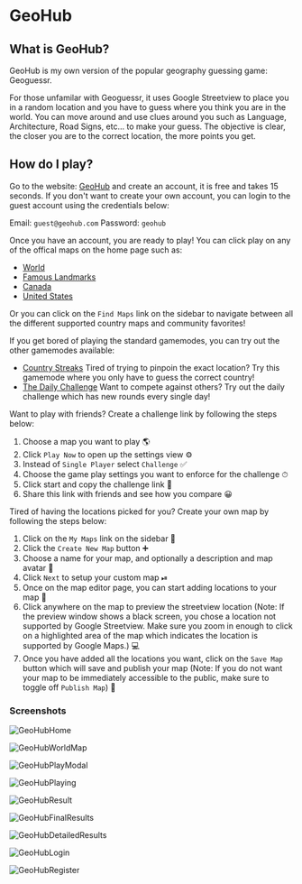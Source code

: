 # GeoHub

## What is GeoHub?

GeoHub is my own version of the popular geography guessing game: Geoguessr.

For those unfamilar with Geoguessr, it uses Google Streetview to place you in a random location and you have to guess where you think you are in the world. You can move around and use clues around you such as Language, Architecture, Road Signs, etc... to make your guess. The objective is clear, the closer you are to the correct location, the more points you get.

## How do I play?

Go to the website: [GeoHub](https://geohub.vercel.app) and create an account, it is free and takes 15 seconds. If you don't want to create your own account, you can login to the guest account using the credentials below:

Email: `guest@geohub.com`
Password: `geohub`

Once you have an account, you are ready to play! You can click play on any of the offical maps on the home page such as:

- [World](https://geohub.vercel.app/map/6185df7a7b54baf63473a53e)
- [Famous Landmarks](https://geohub.vercel.app/map/6185dfd47b54baf63473a540)
- [Canada](https://geohub.vercel.app/map/6185dff27b54baf63473a541)
- [United States](https://geohub.vercel.app/map/6185e0077b54baf63473a542)

Or you can click on the `Find Maps` link on the sidebar to navigate between all the different supported country maps and community favorites!

If you get bored of playing the standard gamemodes, you can try out the other gamemodes available:

- [Country Streaks](https://geohub.vercel.app/streaks) Tired of trying to pinpoin the exact location? Try this gamemode where you only have to guess the correct country!
- [The Daily Challenge](https://geohub.vercel.app/daily-challenge) Want to compete against others? Try out the daily challenge which has new rounds every single day!

Want to play with friends? Create a challenge link by following the steps below:

1. Choose a map you want to play 🌎
2. Click `Play Now` to open up the settings view ⚙
3. Instead of `Single Player` select `Challenge` ✅
4. Choose the game play settings you want to enforce for the challenge ⏱
5. Click start and copy the challenge link 🔗
6. Share this link with friends and see how you compare 😀

Tired of having the locations picked for you? Create your own map by following the steps below:

1. Click on the `My Maps` link on the sidebar 🔗
2. Click the `Create New Map` button ➕
3. Choose a name for your map, and optionally a description and map avatar 📛
4. Click `Next` to setup your custom map ⏯
5. Once on the map editor page, you can start adding locations to your map 📌
6. Click anywhere on the map to preview the streetview location (Note: If the preview window shows a black screen, you chose a location not supported by Google Streetview. Make sure you zoom in enough to click on a highlighted area of the map which indicates the location is supported by Google Maps.) 💻
7. Once you have added all the locations you want, click on the `Save Map` button which will save and publish your map (Note: If you do not want your map to be immediately accessible to the public, make sure to toggle off `Publish Map`) 📲

### Screenshots

![GeoHubHome](https://user-images.githubusercontent.com/63207900/141661529-69b78544-efb0-4433-9359-9edd477a61a0.PNG)

![GeoHubWorldMap](https://user-images.githubusercontent.com/63207900/141661530-9fcc031d-f3bc-4cc1-909f-ffa144b27c83.PNG)

![GeoHubPlayModal](https://user-images.githubusercontent.com/63207900/141661532-9bc1a632-c916-4e18-9f97-e51aa6a616f3.PNG)

![GeoHubPlaying](https://user-images.githubusercontent.com/63207900/141660918-197a65c0-6cab-4d42-848f-5579113bf161.PNG)

![GeoHubResult](https://user-images.githubusercontent.com/63207900/141660920-cd88a6ff-14c6-40b9-852c-f68c50520aab.PNG)

![GeoHubFinalResults](https://user-images.githubusercontent.com/63207900/141660921-5a50eb6c-04ec-4361-961f-e28b38e268ac.PNG)

![GeoHubDetailedResults](https://user-images.githubusercontent.com/63207900/141661534-d7edde87-307d-4621-95ee-6daae7bc7048.PNG)

![GeoHubLogin](https://user-images.githubusercontent.com/63207900/141660933-09141651-d764-49af-80a8-fc17d45becff.PNG)

![GeoHubRegister](https://user-images.githubusercontent.com/63207900/141661565-57ec6619-79fd-4106-adf4-d1b5801790ce.PNG)
